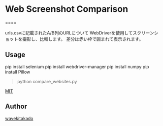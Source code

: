 # Web Screenshot Comparison
====

urls.csvに記載されたA/B列のURLについて
WebDriverを使用してスクリーンショットを撮影し、比較します。
差分は赤い枠で囲まれて表示されます。


## Usage
pip install selenium
pip install webdriver-manager
pip install numpy
pip install Pillow

>python compare_websites.py

[MIT](https://github.com/tcnksm/tool/blob/master/LICENCE)

## Author

[wavekitakado](https://github.com/wavekitakado)
